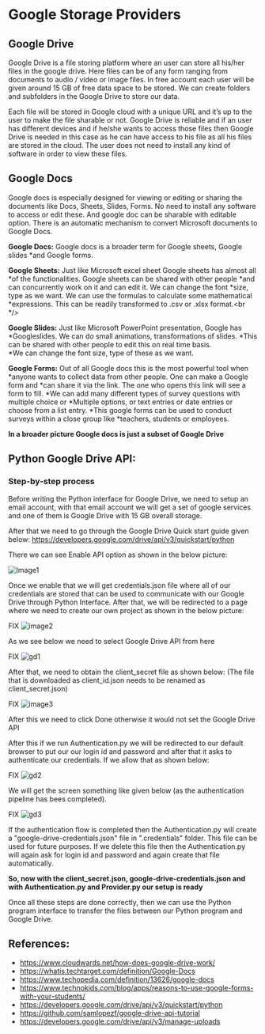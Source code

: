 # Google Storage Providers

## Google Drive

Google Drive is a file storing platform where an user can store all his/her
files in the google drive. Here files  can be of any form ranging from
documents to audio / video or image files. In free account each user will be <br
/> given around 15 GB of free data space to be stored. We can create folders and
subfolders in the Google Drive  to store our data. 
 
Each file will be stored in Google cloud with a unique URL and it’s up to the
user to make the file  sharable or not. Google Drive is reliable and if an
user has different devices and if he/she wants to access  those files then
Google Drive is needed in this case as he can have access to his file as all his
files  are stored in the cloud. The user does not need to install any kind
of software in order to view these files.
  
   
## Google Docs

Google docs is especially designed for viewing or editing or sharing the
documents like Docs, Sheets,  Slides, Forms. No need to install any
software to access or edit these. And google doc can be sharable with 
editable option. There is an automatic mechanism to convert Microsoft documents
to Google Docs. 

**Google Docs:** Google docs is a broader term for Google sheets, Google slides
*and Google forms. 

**Google Sheets:** Just like Microsoft excel sheet Google sheets has almost all
*of the functionalities.  Google sheets can be shared with other people
*and can concurrently work on it and can edit it. We can change  the font
*size, type as we want. We can use the formulas to calculate some mathematical
*expressions. This can be  readily transformed to .csv or .xlsx format.<br
*/>

**Google Slides:** Just like Microsoft PowerPoint presentation, Google has
*Googleslides. We can do small  animations, transformations of slides.
*This can be shared with other people to edit this on real time basis.  
*We can change the font size, type of these as we want. 

**Google Forms:** Out of all Google docs this is the most powerful tool when
*anyone wants to collect data from other people. One can make a Google form and
*can share it via the link. The one who opens this link will see a form to fill.
*We can add many different types of survey questions with multiple choice or
*Multiple options, or text entries or date entries or choose from a list entry.
*This google forms can be used to conduct surveys within a close group like
*teachers, students or employees.

**In a broader picture Google docs is just a subset of Google Drive**  


## Python Google Drive API:

### Step-by-step process 

Before writing the Python interface for Google Drive, we need to setup an email
account, with that email  account we will get a set of google services and
one of them is Google Drive with 15 GB overall storage. 

After that we need to go through the Google Drive Quick start guide given below: 
https://developers.google.com/drive/api/v3/quickstart/python   

There we can see Enable API option as shown in the below picture:  

![Image1](images/gdirve/image1.png)


Once we enable that we will get credentials.json file where all of our
credentials are stored that can be used  to communicate with our Google
Drive through Python Interface.  After that, we will be redirected to a
page where we need to create our own project as shown in the below picture:<br
/> 

FIX
![image2](images/gdirve/image2.png)

As we see below we need to select Google Drive API from here   

FIX
![gd1](images/gdirve/image16.png)


After that, we need to obtain the client_secret file as shown below: (The
file that is downloaded as client_id.json needs to be renamed as
client_secret.json)  

FIX
![image3](images/gdirve/image18.png)

After this we need to click Done otherwise it would not set the Google Drive API


After this if we run Authentication.py we will be redirected to our default
browser to put our our login id and password and  after that it asks to
authenticate our credentials. If we allow that as shown below:  

FIX
![gd2](images/gdirve/image21.png)


We will get the screen something like given below (as the authentication
pipeline has bees completed).  

FIX
![gd3](images/gdirve/image23.png)

If the authentication flow is completed then the Authentication.py will create a
"google-drive-credentials.json" file in  ".credentials" folder. This file
can be used for future purposes. If we delete this file then the
Authentication.py  will again ask for login id and password and again
create that file automatically.  

**So, now with the client_secret.json, google-drive-credentials.json and with Authentication.py and Provider.py our setup is ready**



Once all these steps are done correctly, then we can use the Python program
interface to transfer the files  between our Python program and Google
Drive.






## References:
* <https://www.cloudwards.net/how-does-google-drive-work/>
* <https://whatis.techtarget.com/definition/Google-Docs>
* <https://www.techopedia.com/definition/13626/google-docs> 
* <https://www.technokids.com/blog/apps/reasons-to-use-google-forms-with-your-students/> 
* <https://developers.google.com/drive/api/v3/quickstart/python>
* <https://github.com/samlopezf/google-drive-api-tutorial>
* <https://developers.google.com/drive/api/v3/manage-uploads> 

